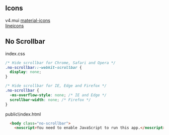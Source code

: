 ## Icons

v4.mui [material-icons](https://v4.mui.com/zh/components/material-icons/)  
[lineicons](https://lineicons.com/)

## No Scrollbar

index.css

```css
/* Hide scrollbar for Chrome, Safari and Opera */
.no-scrollbar::-webkit-scrollbar {
  display: none;
}

/* Hide scrollbar for IE, Edge and Firefox */
.no-scrollbar {
  -ms-overflow-style: none; /* IE and Edge */
  scrollbar-width: none; /* Firefox */
}
```

public\index.html

```html
  <body class="no-scrollbar">
    <noscript>You need to enable JavaScript to run this app.</noscript>
```


